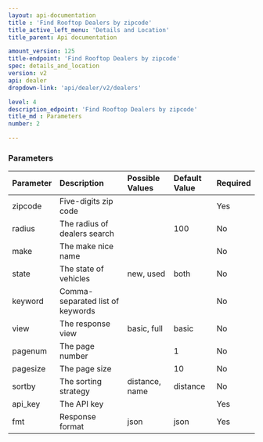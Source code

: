 ```yaml
---
layout: api-documentation
title : 'Find Rooftop Dealers by zipcode'
title_active_left_menu: 'Details and Location'
title_parent: Api documentation

amount_version: 125
title-endpoint: 'Find Rooftop Dealers by zipcode'
spec: details_and_location
version: v2
api: dealer
dropdown-link: 'api/dealer/v2/dealers'

level: 4
description_edpoint: 'Find Rooftop Dealers by zipcode'
title_md : Parameters
number: 2

---
```



### Parameters

| Parameter     | Description                           | Possible Values               | Default Value     | Required |
|:--------------|:--------------------------------------|:------------------------------|:------------------|:---------|
| zipcode       | Five-digits zip code                  |                               |                   | Yes      |
| radius        | The radius of dealers search          |                               | 100               | No       |
| make          | The make nice name                    |                               |                   | No       |
| state         | The state of vehicles                 | new, used                     | both              | No       |
| keyword       | Comma-separated list of keywords      |                               |                   | No       |
| view          | The response view                     | basic, full                   | basic             | No       |
| pagenum       | The page number                       |                               | 1                 | No       |
| pagesize      | The page size                         |                               | 10                | No       |
| sortby        | The sorting strategy                  | distance, name                | distance          | No       |
| api_key       | The API key                           |                               |                   | Yes      |
| fmt           | Response format                       | json                          | json              | Yes      |